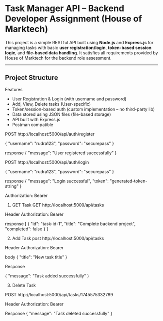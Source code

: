 # Task Manager API – Backend Developer Assignment (House of Marktech)

This project is a simple RESTful API built using **Node.js** and **Express.js** for managing tasks with basic **user registration/login**, **token-based session logic**, and **file-based data handling**. It satisfies all requirements provided by House of Marktech for the backend role assessment.

---

## Project Structure

Features

- User Registration & Login (with username and password)
- Add, View, Delete tasks (User-specific)
- Token/session-based auth (custom implementation – no third-party lib)
- Data stored using JSON files (file-based storage)
- API built with Express.js
- Postman compatible

POST http://localhost:5000/api/auth/register

{
  "username": "rudra123",
  "password": "securepass"
}

response 
{
  "message": "User registered successfully"
}

POST http://localhost:5000/api/auth/login

{
  "username": "rudra123",
  "password": "securepass"
}

response
{
  "message": "Login successful",
  "token": "generated-token-string"
}

Authorization: Bearer <token>

1. GET Task
GET http://localhost:5000/api/tasks

Header
Authorization: Bearer <token>

response
[
  {
    "id": "task-id-1",
    "title": "Complete backend project",
    "completed": false
  }
]

2. Add Task
post http://localhost:5000/api/tasks

Header
Authorization: Bearer <token>

body
{
  "title": "New task title"
}

Response

{
  "message": "Task added successfully"
}


3. Delete Task

POST http://localhost:5000/api/tasks/1745575332789

Header
Authorization: Bearer <token>

Response
{
  "message": "Task deleted successfully"
}
